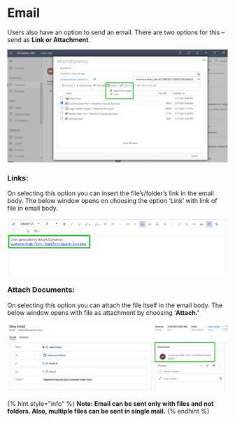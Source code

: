 # Email

Users also have an option to send an email. There are two options for this – send as **Link or Attachment**.

![](<../../.gitbook/assets/Email 1.png>)

### Links:

On selecting this option you can insert the file’s/folder’s link in the email body. The below window opens on choosing the option ‘Link’ with link of file in email body.

![](<../../.gitbook/assets/Email 2.png>)

### Attach Documents:

On selecting this option you can attach the file itself in the email body. The below window opens with file as attachment by choosing ‘**Attach.’**

![](<../../.gitbook/assets/Email 3.png>)

{% hint style="info" %}
**Note: Email can be sent only with files and not folders. Also, multiple files can be sent in single mail.**
{% endhint %}

